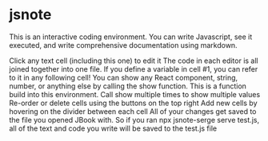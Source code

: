 # jsnote
This is an interactive coding environment. You can write Javascript, see it executed, and write comprehensive documentation using markdown.

Click any text cell (including this one) to edit it
The code in each editor is all joined together into one file. If you define a variable in cell #1, you can refer to it in any following cell!
You can show any React component, string, number, or anything else by calling the show function. This is a function build into this environment. Call show multiple times to show multiple values
Re-order or delete cells using the buttons on the top right
Add new cells by hovering on the divider between each cell
All of your changes get saved to the file you opened JBook with. So if you ran npx jsnote-serge serve test.js, all of the text and code you write will be saved to the test.js file
